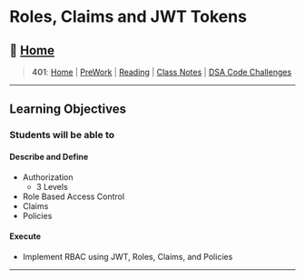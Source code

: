 # Roles, Claims and JWT Tokens

## 🏡 [**Home**](https://mistidinzy.github.io/ReadingNotes/)

> **401**: [Home](/401home.md)
|
[PreWork](/401/PreworkRM.md)
|
[Reading](/401/ReadingRM.md)
|
[Class Notes](/401/ClassRM.md)
|
[DSA Code Challenges](https://mistidinzy.github.io/data-structures-and-algorithms/)
>

_____

## Learning Objectives

### Students will be able to

#### Describe and Define

- Authorization
  - 3 Levels
- Role Based Access Control
- Claims
- Policies

#### Execute

- Implement RBAC using JWT, Roles, Claims, and Policies

_____
